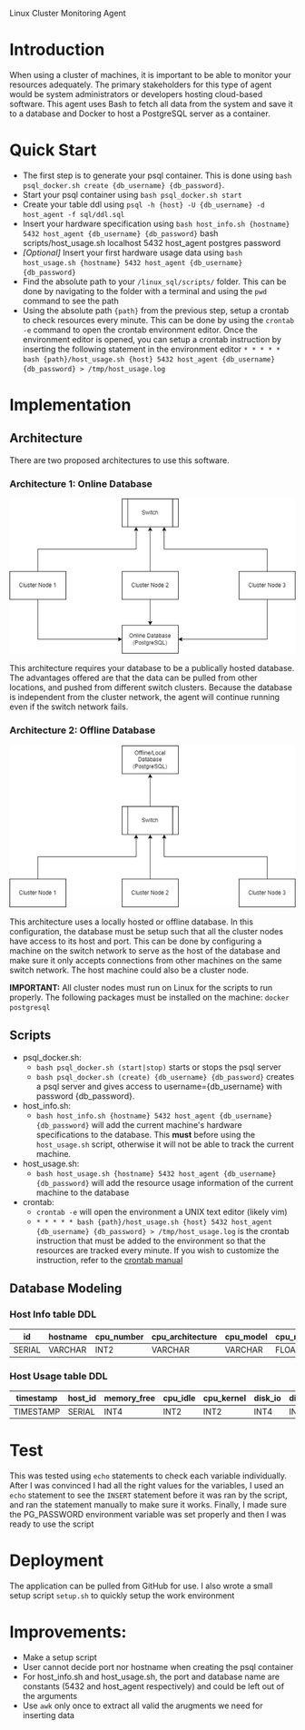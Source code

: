  Linux Cluster Monitoring Agent


# Introduction

When using a cluster of machines, it is important to be able to monitor your resources adequately. The primary stakeholders for this type of agent would be system administrators or developers hosting cloud-based software. This agent uses Bash to fetch all data from the system and save it to a database and Docker to host a PostgreSQL server as a container.

# Quick Start

- The first step is to generate your psql container. This is done using `bash psql_docker.sh create {db_username} {db_password}`.
- Start your psql container using `bash psql_docker.sh start`
- Create your table ddl using `psql -h {host} -U {db_username} -d host_agent -f sql/ddl.sql`
- Insert your hardware specification using `bash host_info.sh {hostname} 5432 host_agent {db_username} {db_password}`
bash scripts/host_usage.sh localhost 5432 host_agent postgres password
- *[Optional]* Insert your first hardware usage data using `bash host_usage.sh {hostname} 5432 host_agent {db_username} {db_password}`
- Find the absolute path to your `/linux_sql/scripts/` folder. This can be done by navigating to the folder with a terminal and using the `pwd` command to see the path
- Using the absolute path `{path}` from the previous step, setup a crontab to check resources every minute. This can be done by using the `crontab -e` command to open the crontab environment editor. Once the environment editor is opened, you can setup a crontab instruction by inserting the following statement in the environment editor `* * * * * bash {path}/host_usage.sh {host} 5432 host_agent {db_username} {db_password} > /tmp/host_usage.log`

# Implementation

## Architecture

There are two proposed architectures to use this software.

### Architecture 1: Online Database

![](assets/online.png)

This architecture requires your database to be a publically hosted database. The advantages offered are that the data can be pulled from other locations, and pushed from different switch clusters. Because the database is independent from the cluster network, the agent will continue running even if the switch network fails.

### Architecture 2: Offline Database

![](assets/offline.png)

This architecture uses a locally hosted or offline database. In this configuration, the database must be setup such that all the cluster nodes have access to its host and port. This can be done by configuring a machine on the switch network to serve as the host of the database and make sure it only accepts connections from other machines on the same switch network. The host machine could also be a cluster node.

**IMPORTANT:** All cluster nodes must run on Linux for the scripts to run properly. The following packages must be installed on the machine: `docker postgresql`

## Scripts

- psql_docker.sh: 
    - `bash psql_docker.sh (start|stop)` starts or stops the psql server
    - `bash psql_docker.sh (create) {db_username} {db_password}` creates a psql server and gives access to username={db_username} with password {db_password}.
- host_info.sh:
    - `bash host_info.sh {hostname} 5432 host_agent {db_username} {db_password}` will add the current machine's hardware specifications to the database. This **must** before using the `host_usage.sh` script, otherwise it will not be able to track the current machine. 
- host_usage.sh:
    - `bash host_usage.sh {hostname} 5432 host_agent {db_username} {db_password}` will add the resource usage information of the current machine to the database
- crontab:
    - `crontab -e` will open the environment a UNIX text editor (likely vim)
    - `* * * * * bash {path}/host_usage.sh {host} 5432 host_agent {db_username} {db_password} > /tmp/host_usage.log` is the crontab instruction that must be added to the environment so that the resources are tracked every minute. If you wish to customize the instruction, refer to the [crontab manual](https://man7.org/linux/man-pages/man5/crontab.5.html)

## Database Modeling

### Host Info table DDL

| id      | hostname | cpu_number | cpu_architecture | cpu_model | cpu_mhz | l2_cache | timestamp | total_mem |
|---------|----------|------------|------------------|-----------|---------|----------|-----------|-----------|
| SERIAL  | VARCHAR  | INT2       | VARCHAR          | VARCHAR   | FLOAT8  | INT4     | TIMESTAMP | INT4      |

### Host Usage table DDL

| timestamp | host_id | memory_free | cpu_idle | cpu_kernel | disk_io | disk_available |
|-----------|---------|-------------|----------|------------|---------|----------------|
| TIMESTAMP | SERIAL  | INT4        | INT2     | INT2       | INT4    | INT4           |

# Test

This was tested using `echo` statements to check each variable individually. After I was convinced I had all the right values for the variables, I used an `echo` statement to see the `INSERT` statement before it was ran by the script, and ran the statement manually to make sure it works. Finally, I made sure the PG_PASSWORD environment variable was set properly and then I was ready to use the script

# Deployment

The application can be pulled from GitHub for use. I also wrote a small setup script `setup.sh` to quickly setup the work environment

# Improvements:
- Make a setup script
- User cannot decide port nor hostname when creating the psql container
- For host_info.sh and host_usage.sh, the port and database name are constants (5432 and host_agent respectively) and could be left out of the arguments
- Use `awk` only once to extract all valid the arugments we need for inserting data